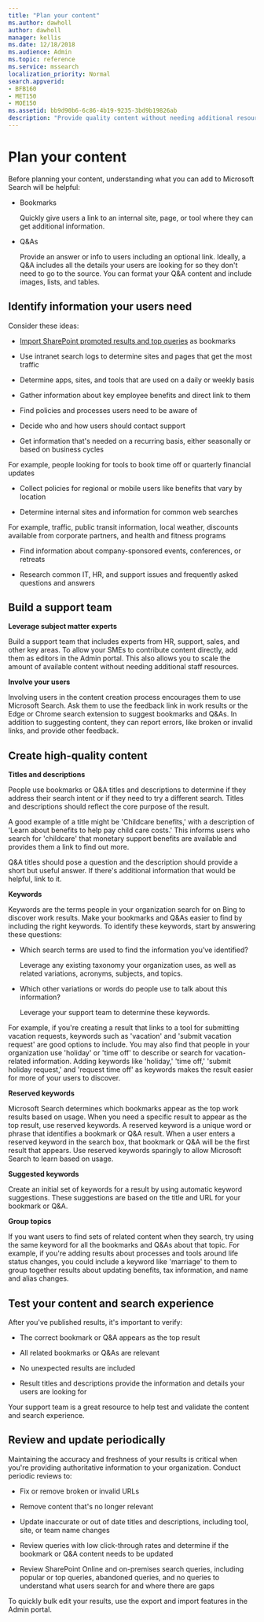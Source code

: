 ```yaml
---
title: "Plan your content"
ms.author: dawholl
author: dawholl
manager: kellis
ms.date: 12/18/2018
ms.audience: Admin
ms.topic: reference
ms.service: mssearch
localization_priority: Normal
search.appverid:
- BFB160
- MET150
- MOE150
ms.assetid: bb9d90b6-6c86-4b19-9235-3bd9b19826ab
description: "Provide quality content without needing additional resources when you use Microsoft Search"
---
```


# Plan your content

Before planning your content, understanding what you can add to Microsoft Search will be helpful:
  
- Bookmarks
    
    Quickly give users a link to an internal site, page, or tool where they can get additional information.
    
- Q&As
    
    Provide an answer or info to users including an optional link. Ideally, a Q&A includes all the details your users are looking for so they don't need to go to the source. You can format your Q&A content and include images, lists, and tables.
    
## Identify information your users need

Consider these ideas:
  
- [Import SharePoint promoted results and top queries](import-sharepoint-promoted-results-and-top-queries.md) as bookmarks 
    
- Use intranet search logs to determine sites and pages that get the most traffic
    
- Determine apps, sites, and tools that are used on a daily or weekly basis
    
- Gather information about key employee benefits and direct link to them
    
- Find policies and processes users need to be aware of
    
- Decide who and how users should contact support
    
- Get information that's needed on a recurring basis, either seasonally or based on business cycles
  
For example, people looking for tools to book time off or quarterly financial updates
    
- Collect policies for regional or mobile users like benefits that vary by location
    
- Determine internal sites and information for common web searches
  
For example, traffic, public transit information, local weather, discounts available from corporate partners, and health and fitness programs
    
- Find information about company-sponsored events, conferences, or retreats
    
- Research common IT, HR, and support issues and frequently asked questions and answers
    
## Build a support team

 **Leverage subject matter experts**
  
Build a support team that includes experts from HR, support, sales, and other key areas. To allow your SMEs to contribute content directly, add them as editors in the Admin portal. This also allows you to scale the amount of available content without needing additional staff resources.
  
 **Involve your users**
  
Involving users in the content creation process encourages them to use Microsoft Search. Ask them to use the feedback link in work results or the Edge or Chrome search extension to suggest bookmarks and Q&As. In addition to suggesting content, they can report errors, like broken or invalid links, and provide other feedback.
  
## Create high-quality content

 **Titles and descriptions**
  
People use bookmarks or Q&A titles and descriptions to determine if they address their search intent or if they need to try a different search. Titles and descriptions should reflect the core purpose of the result.
  
A good example of a title might be 'Childcare benefits,' with a description of 'Learn about benefits to help pay child care costs.' This informs users who search for 'childcare' that monetary support benefits are available and provides them a link to find out more.
  
Q&A titles should pose a question and the description should provide a short but useful answer. If there's additional information that would be helpful, link to it.
  
 **Keywords**
  
Keywords are the terms people in your organization search for on Bing to discover work results. Make your bookmarks and Q&As easier to find by including the right keywords. To identify these keywords, start by answering these questions:
  
- Which search terms are used to find the information you've identified?
    
    Leverage any existing taxonomy your organization uses, as well as related variations, acronyms, subjects, and topics.
    
- Which other variations or words do people use to talk about this information?
    
    Leverage your support team to determine these keywords.
    
For example, if you're creating a result that links to a tool for submitting vacation requests, keywords such as 'vacation' and 'submit vacation request' are good options to include. You may also find that people in your organization use 'holiday' or 'time off' to describe or search for vacation-related information. Adding keywords like 'holiday,' 'time off,' 'submit holiday request,' and 'request time off' as keywords makes the result easier for more of your users to discover.
  
 **Reserved keywords**
  
Microsoft Search determines which bookmarks appear as the top work results based on usage. When you need a specific result to appear as the top result, use reserved keywords. A reserved keyword is a unique word or phrase that identifies a bookmark or Q&A result. When a user enters a reserved keyword in the search box, that bookmark or Q&A will be the first result that appears. Use reserved keywords sparingly to allow Microsoft Search to learn based on usage.
  
 **Suggested keywords**
  
Create an initial set of keywords for a result by using automatic keyword suggestions. These suggestions are based on the title and URL for your bookmark or Q&A.
  
 **Group topics**
  
If you want users to find sets of related content when they search, try using the same keyword for all the bookmarks and Q&As about that topic. For example, if you're adding results about processes and tools around life status changes, you could include a keyword like 'marriage' to them to group together results about updating benefits, tax information, and name and alias changes.
  
## Test your content and search experience

After you've published results, it's important to verify:
  
- The correct bookmark or Q&A appears as the top result
    
- All related bookmarks or Q&As are relevant
    
- No unexpected results are included
    
- Result titles and descriptions provide the information and details your users are looking for
    
Your support team is a great resource to help test and validate the content and search experience.
  
## Review and update periodically

Maintaining the accuracy and freshness of your results is critical when you're providing authoritative information to your organization. Conduct periodic reviews to:
  
- Fix or remove broken or invalid URLs
    
- Remove content that's no longer relevant
    
- Update inaccurate or out of date titles and descriptions, including tool, site, or team name changes
    
- Review queries with low click-through rates and determine if the bookmark or Q&A content needs to be updated
    
- Review SharePoint Online and on-premises search queries, including popular or top queries, abandoned queries, and no queries to understand what users search for and where there are gaps
    
To quickly bulk edit your results, use the export and import features in the Admin portal.

  

